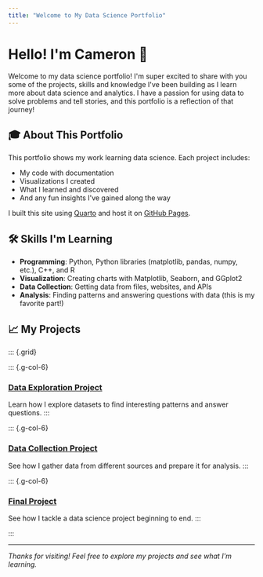 ```yaml
---
title: "Welcome to My Data Science Portfolio"
---
```


# Hello! I'm Cameron 👋

Welcome to my data science portfolio! I'm super excited to share with you some of the projects, skills and knowledge I've been building as I learn more about data science and analytics.
I have a passion for using data to solve problems and tell stories, and this portfolio is a reflection of that journey! 

## 🎓 About This Portfolio

This portfolio shows my work learning data science. Each project includes:

- My code with documentation
- Visualizations I created
- What I learned and discovered
- And any fun insights I've gained along the way

I built this site using [Quarto](https://quarto.org/) and host it on [GitHub Pages](https://pages.github.com/).

## 🛠️ Skills I'm Learning

- **Programming**: Python, Python libraries (matplotlib, pandas, numpy, etc.), C++, and R
- **Visualization**: Creating charts with Matplotlib, Seaborn, and GGplot2
- **Data Collection**: Getting data from files, websites, and APIs
- **Analysis**: Finding patterns and answering questions with data (this is my favorite part!)

## 📈 My Projects

::: {.grid}

::: {.g-col-6}
### [Data Exploration Project](projects/eda.qmd)
Learn how I explore datasets to find interesting patterns and answer questions.
:::

::: {.g-col-6}
### [Data Collection Project](projects/data-acquisition.qmd)
See how I gather data from different sources and prepare it for analysis.
:::

::: {.g-col-6}
### [Final Project](projects/final-project.qmd)
See how I tackle a data science project beginning to end.
:::

:::

---

*Thanks for visiting! Feel free to explore my projects and see what I'm learning.*